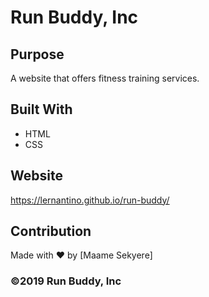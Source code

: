 # Run Buddy, Inc

## Purpose
A website that offers fitness training services. 

## Built With

- HTML
- CSS

## Website

https://lernantino.github.io/run-buddy/

## Contribution

Made with ❤️ by [Maame Sekyere]

### ©️2019 Run Buddy, Inc 
